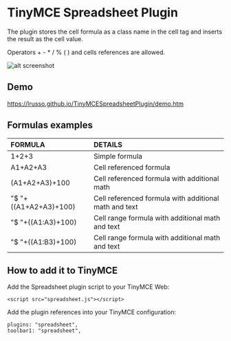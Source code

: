# TinyMCE Spreadsheet Plugin

The plugin stores the cell formula as a class name in the cell tag and inserts the result as the cell value.

Operators + - * / % ( ) and cells references are allowed.

![alt screenshot](https://raw.githubusercontent.com/lrusso/TinyMCESpreadsheetPlugin/master/spreadsheet.png)

## Demo

https://lrusso.github.io/TinyMCESpreadsheetPlugin/demo.htm

## Formulas examples

| FORMULA  | DETAILS |
| :------------ |:--------------- |
| 1+2+3 | Simple formula |
| A1+A2+A3 | Cell referenced formula |
| (A1+A2+A3)+100 | Cell referenced formula with additional math |
| "$ "+((A1+A2+A3)+100) | Cell referenced formula with additional math and text |
| "$ "+((A1:A3)+100) | Cell range formula with additional math and text |
| "$ "+((A1:B3)+100) | Cell range formula with additional math and text |

## How to add it to TinyMCE

Add the Spreadsheet plugin script to your TinyMCE Web:
```
<script src="spreadsheet.js"></script> 
```

Add the plugin references into your TinyMCE configuration:
```
plugins: "spreadsheet",
toolbar1: "spreadsheet",
```

